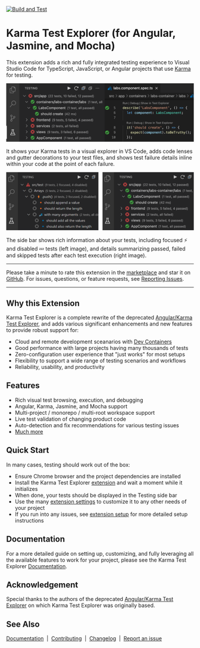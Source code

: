 [![Build and Test](https://github.com/lucono/karma-test-explorer/actions/workflows/node.js.yml/badge.svg)](https://github.com/lucono/karma-test-explorer/actions/workflows/node.js.yml)

# Karma Test Explorer (for Angular, Jasmine, and Mocha)

This extension adds a rich and fully integrated testing experience to Visual Studio Code for TypeScript, JavaScript, or Angular projects that use [Karma](https://karma-runner.github.io/latest/index.html) for testing.

![Karma Test Explorer screenshot](docs/img/extension-screenshot.png)

It shows your Karma tests in a visual explorer in VS Code, adds code lenses and gutter decorations to your test files, and shows test failure details inline within your code at the point of each failure.

![Karma Test Explorer screenshot](docs/img/sidebar.png)

The side bar shows rich information about your tests, including focused ⚡ and disabled 💤 tests (left image), and details summarizing passed, failed and skipped tests after each test execution (right image).

---
Please take a minute to rate this extension in the [marketplace](https://marketplace.visualstudio.com/items?itemName=lucono.karma-test-explorer) and star it on [GitHub](https://github.com/lucono/karma-test-explorer/stargazers). For issues, questions, or feature requests, see [Reporting Issues](docs/documentation.md#reporting-issues).

---

## Why this Extension

Karma Test Explorer is a complete rewrite of the deprecated [Angular/Karma Test Explorer](https://github.com/Raagh/angular-karma_test-explorer), and adds various significant enhancements and new features to provide robust support for:

- Cloud and remote development sceanarios with [Dev Containers](https://code.visualstudio.com/docs/remote/containers)
- Good performance with large projects having many thousands of tests
- Zero-configuration user experience that "just works" for most setups
- Flexibility to support a wide range of testing scenarios and workflows
- Reliability, usability, and productivity

## Features

- Rich visual test browsing, execution, and debugging
- Angular, Karma, Jasmine, and Mocha support
- Multi-project / monorepo / multi-root workspace support
- Live test validation of changing product code
- Auto-detection and fix recommendations for various testing issues
- [Much more](docs/documentation.md#features)

## Quick Start

In many cases, testing should work out of the box:

- Ensure Chrome browser and the project dependencies are installed
- Install the Karma Test Explorer [extension](https://marketplace.visualstudio.com/items?itemName=lucono.karma-test-explorer) and wait a moment while it initializes
- When done, your tests should be displayed in the Testing side bar
- Use the many [extension settings](docs/documentation.md#extension-settings) to customize it to any other needs of your project
- If you run into any issues, see [extension setup](docs/documentation.md#extension-setup) for more detailed setup instructions

## Documentation

For a more detailed guide on setting up, customizing, and fully leveraging all the available features to work for your project, please see the Karma Test Explorer [Documentation](docs/documentation.md#documentation---karma-test-explorer).

## Acknowledgement

Special thanks to the authors of the deprecated [Angular/Karma Test Explorer](https://github.com/Raagh/angular-karma_test-explorer) on which Karma Test Explorer was originally based.

## See Also

[Documentation](docs/documentation.md#documentation---karma-test-explorer) &nbsp;|&nbsp; [Contributing](CONTRIBUTING.md#contributing---karma-test-explorer) &nbsp;|&nbsp; [Changelog](CHANGELOG.md#changelog) &nbsp;|&nbsp; [Report an issue](docs/documentation.md#reporting-issues)

